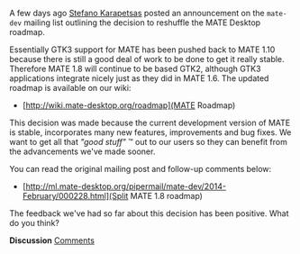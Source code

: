 <!-- 
.. link: http://ml.mate-desktop.org/pipermail/mate-dev/2014-February/000228.html
.. description: 
.. tags: News
.. date: 2014/02/13 06:43:12
.. title: MATE Desktop Roadmap Reshuffle
.. slug: 2014-02-13-mate-desktop-roadmap-reshuffle
.. author: Martin Wimpress
-->

A few days ago [Stefano Karapetsas](https://github.com/stefano-k) posted an 
announcement on the `mate-dev` mailing list outlining the decision to reshuffle
the MATE Desktop roadmap.

Essentially GTK3 support for MATE has been pushed back to MATE 1.10 because 
there is still a good deal of work to be done to get it really stable. Therefore
MATE 1.8 will continue to be based GTK2, although GTK3 applications integrate
nicely just as they did in MATE 1.6. The updated roadmap is available on our
wiki:

  * [http://wiki.mate-desktop.org/roadmap](MATE Roadmap)

This decision was made because the current development version of MATE is stable,
incorporates many new features, improvements and bug fixes. We want to get all
that *"good stuff"* &trade; out to our users so they can benefit from the
advancements we've made sooner.

You can read the original mailing post and follow-up comments below:

  * [http://ml.mate-desktop.org/pipermail/mate-dev/2014-February/000228.html](Split MATE 1.8 roadmap)

The feedback we've had so far about this decision has been positive. What do you
think?

<div class="alert alert-success">
<strong>Discussion</strong> <a href="http://forums.mate-desktop.org/viewtopic.php?f=20&t=2931" class="alert-link">Comments</a>
</div>
